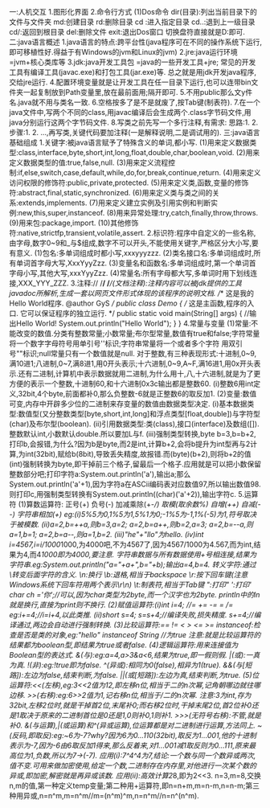 一:人机交互
1.图形化界面
2.命令行方式
(1)Dos命令 
   dir(目录):列出当前目录下的文件与文件夹
   md:创建目录
   rd:删除目录
   cd :进入指定目录
   cd..:退到上一级目录
   cd/:返回到根目录
   del:删除文件
   exit:退出Dos窗口
   切换盘符直接就是D:即可.
二:java语言概述
  1.java语言的特点:跨平台性(java程序可在不同的操作系统下运行,即可移植性好.得益于有Windows的jvm和Linux的jvm)
  2.jre:java运行环境 =jvm+核心类库等
  3.jdk:java开发工具包 =java的一些开发工具+jre; 常见的开发工具有编译工具(javac.exe)和打包工具(jar.exe)等.
       总之就是用jdk开发java程序,交给jre运行.
  4.配置环境变量就是让开发工具在任一目录下运行,也可以连带bin文件夹一起复制放到Path变量里,放在最前面用;隔开即可.
  5.不用public那么文y件名.java就不用与类名一致.
  6.空格按多了是不是就废了,按Tab键(制表符).
  7.在一个java文件中,写两个不同的class,用javac编译后会生成两个.class字节码文件,用java分别运行这两个字节码文件.
  8.写类之前先写一个多行注释,有需求:  思路:1. 2.  步骤:1. 2. ...,再写类,关键代码要加注释(一是解释说明,二是调试用的).
三:java语言基础组成
  1.关键字:被java语言赋予了特殊含义的单词,都小写.
  (1)用来定义数据类型:class,interface,byte,short,int,long,float,double,char,boolean,void.
  (2)用来定义数据类型的值:true,false,null.
  (3)用来定义流程控制:if,else,switch,case,default,while,do,for,break,continue,return.
  (4)用来定义访问权限的修饰符:public,private,protected.
  (5)用来定义类,函数,变量的修饰符:abstract,final,static,synchronized.
  (6)用来定义类与类之间的关系:extends,implements.
  (7)用来定义建立实例及引用实例和判断实例:new,this,super,instanceof.
  (8)用来异常处理:try,catch,finally,throw,throws.
  (9)用来包:package,import.
  (10)其他修饰符:native,strictfp,transient,volatile,assert.
  2.标识符:程序中自定义的一些名称,由字母,数字0~9和_与$组成,数字不可以开头,不能使用关键字,严格区分大小写,要有意义.
  (1)包名:多单词组成时都小写,xxxyyyzzz.
  (2)类名接口名:多单词组成时,所有单词首字母大写,XxxYyyZzz.
  (3)变量名和函数名:多单词组成时,第一个单词首字母小写,其他大写,xxxYyyZzz.
  (4)常量名:所有字母都大写,多单词时用下划线连接,XXX_YYY_ZZZ.
  3.注释://  /**/  /***/(文档注释):注释内容可以被jdk提供的工具javadoc所解析,生成一套以网页文件形式体现的该程序的说明文档.
  /**
  这是我的Hello World程序.
  @author GyS
  */
  public class Demo
  {
     /*
     这是主函数,程序的入口.
     它可以保证程序的独立运行.
     */
     public static void main(String[] args)
     {
           //输出Hello World!
           System.out.println("Hello World");
     }
  }
  4.常量与变量
  (1)常量:不能改变的数值.分类有整数常量;小数常量;布尔型常量,数值有true和false;字符常量将一个数字字母符号用单引号''标识;字符串常量将一个或者多个字符
  用双引号""标识;null常量只有一个数值就是null.
     对于整数,有三种表现形式:十进制,0~9,满10进1;八进制,0~7,满8进1,用0开头表示;十六进制,0~9,A~F,满16进1,用0x开头表示.还有二进制,计算机中表示数据就用二进制,为什么用十,八,十六进制,就是为了更方便的表示一个整数,十进制60,和十六进制0x3c输出都是整数60.
  (i)整数6用int定义,32bit,4个byte,前面都补0,那么负整数-6就是正整数6的取反加1.
  (2)变量:数值可变,内存中开辟多少位的二进制来存变量的数值由数据类型决定.
  (i)基本数据类型:数值型(又分整数类型[byte,short,int,long]和浮点类型[float,double])与字符型(char)及布尔型(boolean).
  (ii)引用数据类型:类(class),接口(interface)及数组([]).
  整数默认int,小数默认double.所以要加L与f.
  (iii)强制类型转换,byte b=3,b=b+2,打印b,会报错,为什么?因为b是byte,而2是int,计算b+2,会将b提升为int型再与2计算,为int(32bit),赋给b(8bit),导致丢失精度,故报错.而(byte)(b+2),则将b+2的值(int)强制转换为byte,即干掉前三个格子,留最后一个格子.应用就是可以把小数保留整数部分吧;打印字符a:System.out.println('a'),输出a;那么System.out.println('a'+1),因为字符a在ASCii编码表对应数值97,所以输出数值98.则打印c,用强制类型转换有System.out.println((char)('a'+2)),输出字符c.
  5.运算符
  (1)算数运算符: 正号(+)  负号(-)  加减乘除(+-*/)  取模(取余数%)  自增(++)  自减(--)  字符串相加(+)
  eg:(i)5%5为0,1%5为1,5%1为0;-1%5为-1,1%(-5)为1,符号取决于被模数. (ii)a=2,b=++a,则b=3,a=2; a=2,b=a++,则b=2,a=3; a=2,b=--a,则a=1,b=1; a=2,b=a--,则a=1,b=2. (iii)"he"+"llo"为hello. (iv)int i=4567,i=i/1000*1000,为4000吧,不为4567了,因为4567/1000为4.567,而为int,结果为4,而4*1000即为4000,要注意.
     字符串数据与所有数据使用+号相连接,结果为字符串.eg:System.out.println("a="+a+",b="+b);输出a=4,b=4.
     转义字符:通过\转变后面字符的含义. \n:换行 \b:退格,相当于backspace \r:按下回车键(注意Windows系统下回车符用两个表示\r\n) \t:制表符,相当于Tab键 \":打印" \':打印' char ch ='你';//可以,因为char类型为2byte,而一个汉字也为2byte. println中的ln就是换行,直接为print则不换行.
  (2)赋值运算符:(i)int i=4; //= += -= *= /= eg:i+=4;//i=i+4,以此类推. (ii)short s=4; s=s+4;//编译失败,损失精度. s+=4;//编译通过,两边会自动进行强制转换.
  (3)比较运算符:== != < > <= >= instanceof:检查是否是类的对象,eg:"hello" instanceof String //为true  注意:就是比较运算符的结果都为boolean型,即结果为true或者false.
  (4)逻辑运算符:用来连接值为Boolean型的表达式. &(与):eg:a=4,a>3&a<6,结果为true,即一假则假. |(或):一真为真. !(非):eg:!true即为false. ^(异或):相同为0(false),相异为1(true). &&(与[短路]):左边为false,结束判断,为false. ||(或[短路]):左边为真,结束判断,为true.
  (5)位运算符:<<(左移),eg:3<<2值为12,即左移n位,相当于*二的n次幂,记角朝哪边就往哪边移. >>(右移):eg:6>>2值为1,记右移n位,相当于/二的n次幂. 注意:3为int,存为32bit,左移2位时,就是干掉首2位,末尾补0;而右移2位时,干掉末尾2位,首2位补0还是1取决于原来的二进制首位是0还是1,0则补0,1则补1. >>>(无符号右移):不管,就是补0. &(与运算),|(或运算)和^(异或运算),位运算都是对二进制进行运算,方法同上. ~(反码,即取反):eg:~6为-7?why?因为6为0...110(32bit),取反为1...001,他的十进制表示为-7,因为-6由6取反加1得来,那么反着来,对1...001减1取反则为0...111,原来最高位为1,负数,所以为7->(-7).
  应用(i):7^4^4为7,结论:一个数与同一个数异或两次,值不变.可用来做加密使用,给定一个数,二进制存在内存里,对他进行一次某个数的异或,即加密,解密就是再异或该数.
  应用(ii):高效计算2*8,即为2<<3. n=3,m=8,交换n,m的值,第一种定义temp变量;第二种用+运算符,即n=n+m,m=n-m,n=n-m;第三种用异或,n=n^m,m=n^m//m=(n^m)^m,n=n^m//n=n^(n^m).
  
  
